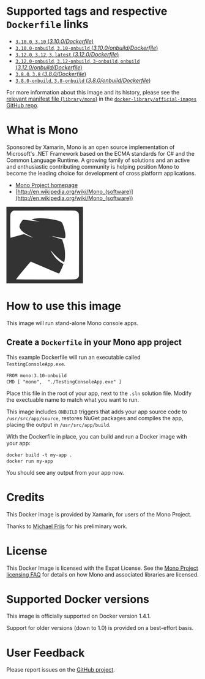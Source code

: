 # Supported tags and respective `Dockerfile` links

- [`3.10.0`, `3.10` (*3.10.0/Dockerfile*)](https://github.com/mono/docker/blob/2d7f8f39a10ab9fda43b33ba17f6985d1b2cd3d8/3.10.0/Dockerfile)
- [`3.10.0-onbuild`, `3.10-onbuild` (*3.10.0/onbuild/Dockerfile*)](https://github.com/mono/docker/blob/66226b17125b72685c2022e4fecaee2716b0fb3a/3.10.0/onbuild/Dockerfile)
- [`3.12.0`, `3.12`, `3`, `latest` (*3.12.0/Dockerfile*)](https://github.com/mono/docker/blob/2d7f8f39a10ab9fda43b33ba17f6985d1b2cd3d8/3.12.0/Dockerfile)
- [`3.12.0-onbuild`, `3.12-onbuild`, `3-onbuild`, `onbuild` (*3.12.0/onbuild/Dockerfile*)](https://github.com/mono/docker/blob/66226b17125b72685c2022e4fecaee2716b0fb3a/3.12.0/onbuild/Dockerfile)
- [`3.8.0`, `3.8` (*3.8.0/Dockerfile*)](https://github.com/mono/docker/blob/2d7f8f39a10ab9fda43b33ba17f6985d1b2cd3d8/3.8.0/Dockerfile)
- [`3.8.0-onbuild`, `3.8-onbuild` (*3.8.0/onbuild/Dockerfile*)](https://github.com/mono/docker/blob/66226b17125b72685c2022e4fecaee2716b0fb3a/3.8.0/onbuild/Dockerfile)

For more information about this image and its history, please see the [relevant
manifest file
(`library/mono`)](https://github.com/docker-library/official-images/blob/master/library/mono)
in the [`docker-library/official-images` GitHub
repo](https://github.com/docker-library/official-images).

# What is Mono

Sponsored by Xamarin, Mono is an open source implementation of Microsoft's .NET
Framework based on the ECMA standards for C# and the Common Language Runtime. A
growing family of solutions and an active and enthusiastic contributing
community is helping position Mono to become the leading choice for development
of cross platform applications.

* [Mono Project homepage](http://www.mono-project.com/)
* [http://en.wikipedia.org/wiki/Mono_(software)](http://en.wikipedia.org/wiki/Mono_(software))

![logo](https://raw.githubusercontent.com/docker-library/docs/master/mono/logo.png)

# How to use this image

This image will run stand-alone Mono console apps.

## Create a `Dockerfile` in your Mono app project

This example Dockerfile will run an executable called `TestingConsoleApp.exe`.

    FROM mono:3.10-onbuild
    CMD [ "mono",  "./TestingConsoleApp.exe" ]

Place this file in the root of your app, next to the `.sln` solution file.
Modify the exectuable name to match what you want to run.

This image includes `ONBUILD` triggers that adds your app source code to
`/usr/src/app/source`, restores NuGet packages and compiles the app, placing the
output in `/usr/src/app/build`.

With the Dockerfile in place, you can build and run a Docker image with your
app:

    docker build -t my-app .
    docker run my-app

You should see any output from your app now.

# Credits

This Docker image is provided by Xamarin, for users of the Mono Project.

Thanks to [Michael Friis](http://friism.com/) for his preliminary work.

# License

This Docker Image is licensed with the Expat License. See the [Mono Project
licensing FAQ](http://www.mono-project.com/docs/faq/licensing/) for details on
how Mono and associated libraries are licensed.

# Supported Docker versions

This image is officially supported on Docker version 1.4.1.

Support for older versions (down to 1.0) is provided on a best-effort basis.

# User Feedback

Please report issues on the [GitHub project](https://github.com/mono/docker).
